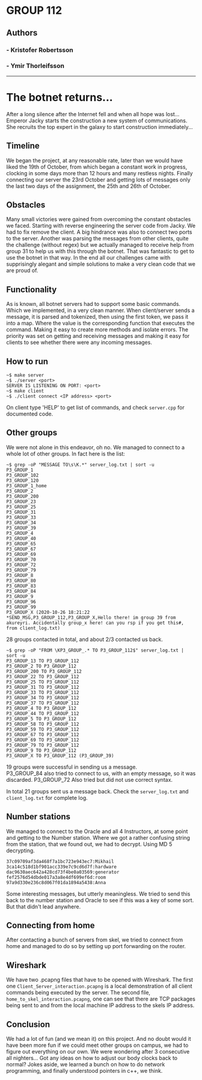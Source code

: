 # GROUP 112
## Authors
### - Kristofer Robertsson
### - Ymir Thorleifsson
---
# The botnet returns...
After a long silence after the Internet fell and when all hope was lost... Emperor Jacky starts the construction a new system of communications. She recruits the top expert in the galaxy to start construction immediately...

## Timeline
We began the project, at any reasonable rate, later than we would have liked the 19th of October, from which began a constant work in progress, clocking in some days more than 12 hours and many restless nights. Finally connecting our server the 23rd October and getting lots of messages only the last two days of the assignment, the 25th and 26th of October.

## Obstacles
Many small victories were gained from overcoming the constant obstacles we faced. Starting with reverse engineering the server code from Jacky. We had to fix remove the client. A big hindrance was also to connect two ports to the server. Another was parsing the messages from other clients, quite the challenge (without regex) but we actually managed to receive help from group 31 to help us with this through the botnet. That was fantastic to get to use the botnet in that way. In the end all our challenges came with supprisingly alegant and simple solutions to make a very clean code that we are proud of.

## Functionality
As is known, all botnet servers had to support some basic commands. Which we implemented, in a very clean manner. When client/server sends a message, it is parsed and tokenized, then using the first token, we pass it into a map. Where the value is the corresponding function that executes the command. Making it easy to create more methods and isolate errors. The priority was set on getting and receiving messages and making it easy for clients to see whether there were any incoming messages.

## How to run
```
~$ make server
~$ ./server <port>
SERVER IS LISTENING ON PORT: <port>
~$ make client
~$ ./client connect <IP address> <port>

```
On client type 'HELP' to get list of commands, and check `server.cpp` for documented code.

## Other groups
We were not alone in this endeavor, oh no. We managed to connect to a whole lot of other groups. In fact here is the list:
```
~$ grep -oP "MESSAGE TO\s\K.*" server_log.txt | sort -u
P3_GROUP_1
P3_GROUP_102
P3_GROUP_120
P3_GROUP_1_home
P3_GROUP_2
P3_GROUP_200
P3_GROUP_23
P3_GROUP_25
P3_GROUP_31
P3_GROUP_33
P3_GROUP_34
P3_GROUP_39
P3_GROUP_4
P3_GROUP_40
P3_GROUP_65
P3_GROUP_67
P3_GROUP_69
P3_GROUP_70
P3_GROUP_72
P3_GROUP_79
P3_GROUP_8
P3_GROUP_80
P3_GROUP_83
P3_GROUP_84
P3_GROUP_9
P3_GROUP_96
P3_GROUP_99
P3_GROUP_X (2020-10-26 18:21:22 *SEND_MSG,P3_GROUP_112,P3_GROUP_X,Hello there! im group 39 from akureyri. Accidentally group_x here! can you rsp if you get this#, from client_log.txt)
```
28 groups contacted in total, and about 2/3 contacted us back. 
```
~$ grep -oP "FROM \KP3_GROUP_.* TO P3_GROUP_112$" server_log.txt | sort -u
P3_GROUP_13 TO P3_GROUP_112
P3_GROUP_2 TO P3_GROUP_112
P3_GROUP_200 TO P3_GROUP_112
P3_GROUP_22 TO P3_GROUP_112
P3_GROUP_25 TO P3_GROUP_112
P3_GROUP_31 TO P3_GROUP_112
P3_GROUP_33 TO P3_GROUP_112
P3_GROUP_34 TO P3_GROUP_112
P3_GROUP_37 TO P3_GROUP_112
P3_GROUP_4 TO P3_GROUP_112
P3_GROUP_44 TO P3_GROUP_112
P3_GROUP_5 TO P3_GROUP_112
P3_GROUP_58 TO P3_GROUP_112
P3_GROUP_59 TO P3_GROUP_112
P3_GROUP_67 TO P3_GROUP_112
P3_GROUP_69 TO P3_GROUP_112
P3_GROUP_79 TO P3_GROUP_112
P3_GROUP_9 TO P3_GROUP_112
P3_GROUP_X TO P3_GROUP_112 (P3_GROUP_39)
```
19 groups were successful in sending us a message. \
P3_GROUP_84 also tried to connect to us, with an empty message, so it was discarded. P3_GROUP_72 Also tried but did not use correct syntax. 

In total 21 groups sent us a message back. Check the `server_log.txt` and `client_log.txt` for complete log.

## Number stations
We managed to connect to the Oracle and all 4 Instructors, at some point and getting to the Number station. Where we got a rather confusing string from the station, that we found out, we had to decrypt. Using MD 5 decrypting.

```
37c09709af3da468f7a1bc723e943ec7:Mikhail
3ca14c518d1bf901acc339e7c9cd6d7f:hardware
dac9630aec642a428cd73f4be0a03569:generator
fef2576d54dbde017a3a8e4df699ef6d:room
97a9d330e236c8d067f01da1894a5438:Anna
```
Some interesting messages, but utterly meaningless. We tried to send this back to the number station and Oracle to see if this was a key of some sort. But that didn't lead anywhere.

## Connecting from home
After contacting a bunch of servers from skel, we tried to connect from home and managed to do so by setting up port forwarding on the router.

## Wireshark
We have two .pcapng files that have to be opened with Wireshark. The first one `Client_Server_interaction.pcapng` is a local demonstration of all client commands being executed by the server. The second file, `home_to_skel_interaction.pcapng`, one can see that there are TCP packages being sent to and from the local machine IP address to the skels IP address.

## Conclusion
We had a lot of fun (and we mean it) on this project. And no doubt would it have been more fun if we could meet other groups on campus, we had to figure out everything on our own. We were wondering after 3 consecutive all nighters... Got any ideas on how to adjust our body clocks back to normal? Jokes aside, we learned a bunch on how to do network programming, and finally understood pointers in c++, we think.